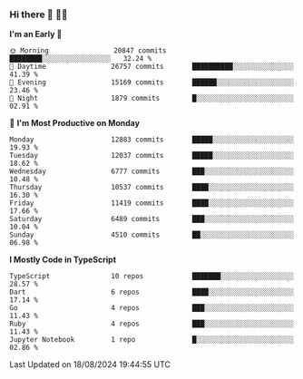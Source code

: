 ### Hi there 👋 🧑‍💻



<!--START_SECTION:waka-->
**I'm an Early 🐤** 

```text
🌞 Morning                20847 commits       ████████░░░░░░░░░░░░░░░░░   32.24 % 
🌆 Daytime                26757 commits       ██████████░░░░░░░░░░░░░░░   41.39 % 
🌃 Evening                15169 commits       ██████░░░░░░░░░░░░░░░░░░░   23.46 % 
🌙 Night                  1879 commits        █░░░░░░░░░░░░░░░░░░░░░░░░   02.91 % 
```
📅 **I'm Most Productive on Monday** 

```text
Monday                   12883 commits       █████░░░░░░░░░░░░░░░░░░░░   19.93 % 
Tuesday                  12037 commits       █████░░░░░░░░░░░░░░░░░░░░   18.62 % 
Wednesday                6777 commits        ███░░░░░░░░░░░░░░░░░░░░░░   10.48 % 
Thursday                 10537 commits       ████░░░░░░░░░░░░░░░░░░░░░   16.30 % 
Friday                   11419 commits       ████░░░░░░░░░░░░░░░░░░░░░   17.66 % 
Saturday                 6489 commits        ███░░░░░░░░░░░░░░░░░░░░░░   10.04 % 
Sunday                   4510 commits        ██░░░░░░░░░░░░░░░░░░░░░░░   06.98 % 
```


**I Mostly Code in TypeScript** 

```text
TypeScript               10 repos            ███████░░░░░░░░░░░░░░░░░░   28.57 % 
Dart                     6 repos             ████░░░░░░░░░░░░░░░░░░░░░   17.14 % 
Go                       4 repos             ███░░░░░░░░░░░░░░░░░░░░░░   11.43 % 
Ruby                     4 repos             ███░░░░░░░░░░░░░░░░░░░░░░   11.43 % 
Jupyter Notebook         1 repo              █░░░░░░░░░░░░░░░░░░░░░░░░   02.86 % 
```




 Last Updated on 18/08/2024 19:44:55 UTC
<!--END_SECTION:waka-->


